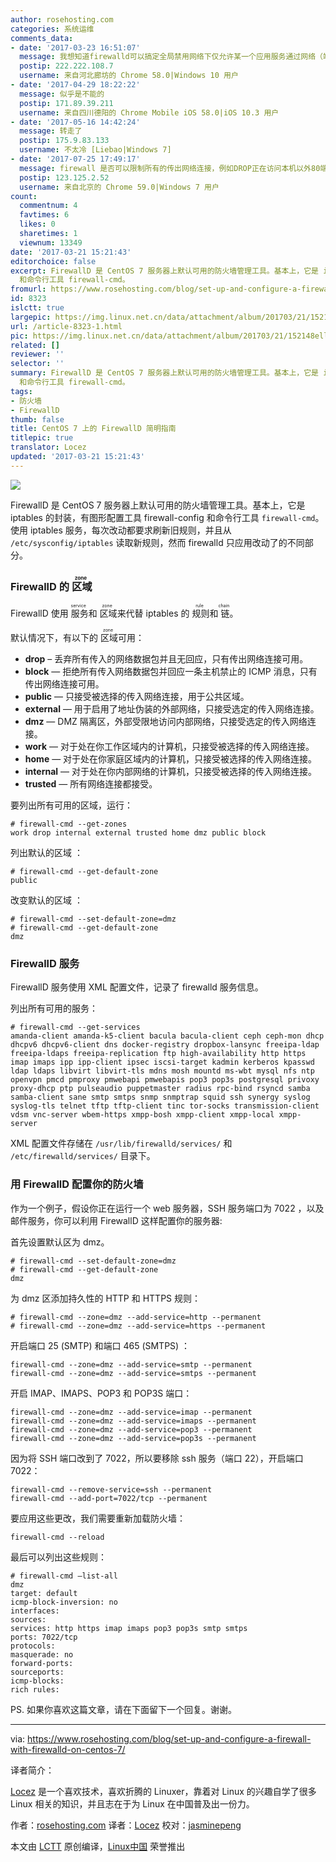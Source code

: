 ```yaml
---
author: rosehosting.com
categories: 系统运维
comments_data:
- date: '2017-03-23 16:51:07'
  message: 我想知道firewalld可以搞定全局禁用网络下仅允许某一个应用服务通过网络（端口号随机）吗。
  postip: 222.222.108.7
  username: 来自河北廊坊的 Chrome 58.0|Windows 10 用户
- date: '2017-04-29 18:22:22'
  message: 似乎是不能的
  postip: 171.89.39.211
  username: 来自四川德阳的 Chrome Mobile iOS 58.0|iOS 10.3 用户
- date: '2017-05-16 14:42:24'
  message: 转走了
  postip: 175.9.83.133
  username: 不太冷 [Liebao|Windows 7]
- date: '2017-07-25 17:49:17'
  message: firewall 是否可以限制所有的传出网络连接，例如DROP正在访问本机以外80端口的链接呢（类似iptables的OUTPUT）？
  postip: 123.125.2.52
  username: 来自北京的 Chrome 59.0|Windows 7 用户
count:
  commentnum: 4
  favtimes: 6
  likes: 0
  sharetimes: 1
  viewnum: 13349
date: '2017-03-21 15:21:43'
editorchoice: false
excerpt: FirewallD 是 CentOS 7 服务器上默认可用的防火墙管理工具。基本上，它是 iptables 的封装，有图形配置工具 firewall-config
  和命令行工具 firewall-cmd。
fromurl: https://www.rosehosting.com/blog/set-up-and-configure-a-firewall-with-firewalld-on-centos-7/
id: 8323
islctt: true
largepic: https://img.linux.net.cn/data/attachment/album/201703/21/152148ell9lvv66vf959yz.jpg
url: /article-8323-1.html
pic: https://img.linux.net.cn/data/attachment/album/201703/21/152148ell9lvv66vf959yz.jpg.thumb.jpg
related: []
reviewer: ''
selector: ''
summary: FirewallD 是 CentOS 7 服务器上默认可用的防火墙管理工具。基本上，它是 iptables 的封装，有图形配置工具 firewall-config
  和命令行工具 firewall-cmd。
tags:
- 防火墙
- FirewallD
thumb: false
title: CentOS 7 上的 FirewallD 简明指南
titlepic: true
translator: Locez
updated: '2017-03-21 15:21:43'
---
```


![](/data/attachment/album/201703/21/152148ell9lvv66vf959yz.jpg)


FirewallD 是 CentOS 7 服务器上默认可用的防火墙管理工具。基本上，它是 iptables 的封装，有图形配置工具 firewall-config 和命令行工具 `firewall-cmd`。使用 iptables 服务，每次改动都要求刷新旧规则，并且从 `/etc/sysconfig/iptables` 读取新规则，然而 firewalld 只应用改动了的不同部分。


### FirewallD 的<ruby> 区域 <rp>  （ </rp> <rt>  zone </rt> <rp>  ） </rp></ruby>


FirewallD 使用<ruby> 服务 <rp>  （ </rp> <rt>  service </rt> <rp>  ） </rp></ruby> 和<ruby> 区域 <rp>  （ </rp> <rt>  zone </rt> <rp>  ） </rp></ruby>来代替 iptables 的<ruby> 规则 <rp>  （ </rp> <rt>  rule </rt> <rp>  ） </rp></ruby>和<ruby> 链 <rp>  （ </rp> <rt>  chain </rt> <rp>  ） </rp></ruby>。


默认情况下，有以下的<ruby> 区域 <rp>  （ </rp> <rt>  zone </rt> <rp>  ） </rp></ruby>可用：


* **drop** – 丢弃所有传入的网络数据包并且无回应，只有传出网络连接可用。
* **block** — 拒绝所有传入网络数据包并回应一条主机禁止的 ICMP 消息，只有传出网络连接可用。
* **public** — 只接受被选择的传入网络连接，用于公共区域。
* **external** — 用于启用了地址伪装的外部网络，只接受选定的传入网络连接。
* **dmz** — DMZ 隔离区，外部受限地访问内部网络，只接受选定的传入网络连接。
* **work** — 对于处在你工作区域内的计算机，只接受被选择的传入网络连接。
* **home** — 对于处在你家庭区域内的计算机，只接受被选择的传入网络连接。
* **internal** — 对于处在你内部网络的计算机，只接受被选择的传入网络连接。
* **trusted** — 所有网络连接都接受。


要列出所有可用的区域，运行：



```
# firewall-cmd --get-zones
work drop internal external trusted home dmz public block

```

列出默认的区域 ：



```
# firewall-cmd --get-default-zone
public

```

改变默认的区域 ：



```
# firewall-cmd --set-default-zone=dmz
# firewall-cmd --get-default-zone
dmz

```

### FirewallD 服务


FirewallD 服务使用 XML 配置文件，记录了 firewalld 服务信息。


列出所有可用的服务：



```
# firewall-cmd --get-services
amanda-client amanda-k5-client bacula bacula-client ceph ceph-mon dhcp dhcpv6 dhcpv6-client dns docker-registry dropbox-lansync freeipa-ldap freeipa-ldaps freeipa-replication ftp high-availability http https imap imaps ipp ipp-client ipsec iscsi-target kadmin kerberos kpasswd ldap ldaps libvirt libvirt-tls mdns mosh mountd ms-wbt mysql nfs ntp openvpn pmcd pmproxy pmwebapi pmwebapis pop3 pop3s postgresql privoxy proxy-dhcp ptp pulseaudio puppetmaster radius rpc-bind rsyncd samba samba-client sane smtp smtps snmp snmptrap squid ssh synergy syslog syslog-tls telnet tftp tftp-client tinc tor-socks transmission-client vdsm vnc-server wbem-https xmpp-bosh xmpp-client xmpp-local xmpp-server

```

XML 配置文件存储在 `/usr/lib/firewalld/services/` 和 `/etc/firewalld/services/` 目录下。


### 用 FirewallD 配置你的防火墙


作为一个例子，假设你正在运行一个 web 服务器，SSH 服务端口为 7022 ，以及邮件服务，你可以利用 FirewallD 这样配置你的服务器:


首先设置默认区为 dmz。



```
# firewall-cmd --set-default-zone=dmz
# firewall-cmd --get-default-zone
dmz

```

为 dmz 区添加持久性的 HTTP 和 HTTPS 规则：



```
# firewall-cmd --zone=dmz --add-service=http --permanent
# firewall-cmd --zone=dmz --add-service=https --permanent

```

开启端口 25 (SMTP) 和端口 465 (SMTPS) ：



```
firewall-cmd --zone=dmz --add-service=smtp --permanent
firewall-cmd --zone=dmz --add-service=smtps --permanent

```

开启 IMAP、IMAPS、POP3 和 POP3S 端口：



```
firewall-cmd --zone=dmz --add-service=imap --permanent
firewall-cmd --zone=dmz --add-service=imaps --permanent
firewall-cmd --zone=dmz --add-service=pop3 --permanent
firewall-cmd --zone=dmz --add-service=pop3s --permanent

```

因为将 SSH 端口改到了 7022，所以要移除 ssh 服务（端口 22），开启端口 7022：



```
firewall-cmd --remove-service=ssh --permanent
firewall-cmd --add-port=7022/tcp --permanent

```

要应用这些更改，我们需要重新加载防火墙：



```
firewall-cmd --reload

```

最后可以列出这些规则：



```
# firewall-cmd –list-all
dmz
target: default
icmp-block-inversion: no
interfaces:
sources:
services: http https imap imaps pop3 pop3s smtp smtps
ports: 7022/tcp
protocols:
masquerade: no
forward-ports:
sourceports:
icmp-blocks:
rich rules:

```

PS. 如果你喜欢这篇文章，请在下面留下一个回复。谢谢。




---


via: <https://www.rosehosting.com/blog/set-up-and-configure-a-firewall-with-firewalld-on-centos-7/>


译者简介：


[Locez](http://locez.com) 是一个喜欢技术，喜欢折腾的 Linuxer，靠着对 Linux 的兴趣自学了很多 Linux 相关的知识，并且志在于为 Linux 在中国普及出一份力。


作者：[rosehosting.com](https://www.rosehosting.com/blog/set-up-and-configure-a-firewall-with-firewalld-on-centos-7/) 译者：[Locez](https://github.com/locez) 校对：[jasminepeng](https://github.com/jasminepeng)


本文由 [LCTT](https://github.com/LCTT/TranslateProject) 原创编译，[Linux中国](https://linux.cn/) 荣誉推出